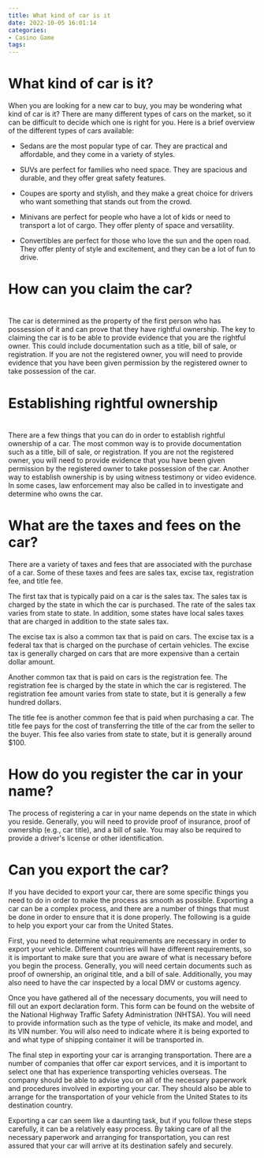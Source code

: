 ```yaml
---
title: What kind of car is it
date: 2022-10-05 16:01:14
categories:
- Casino Game
tags:
---
```



#  What kind of car is it?

When you are looking for a new car to buy, you may be wondering what kind of car is it? There are many different types of cars on the market, so it can be difficult to decide which one is right for you. Here is a brief overview of the different types of cars available:

* Sedans are the most popular type of car. They are practical and affordable, and they come in a variety of styles.

* SUVs are perfect for families who need space. They are spacious and durable, and they offer great safety features.

* Coupes are sporty and stylish, and they make a great choice for drivers who want something that stands out from the crowd.

* Minivans are perfect for people who have a lot of kids or need to transport a lot of cargo. They offer plenty of space and versatility.

* Convertibles are perfect for those who love the sun and the open road. They offer plenty of style and excitement, and they can be a lot of fun to drive.

#  How can you claim the car?

#
The car is determined as the property of the first person who has possession of it and can prove that they have rightful ownership. The key to claiming the car is to be able to provide evidence that you are the rightful owner. This could include documentation such as a title, bill of sale, or registration. If you are not the registered owner, you will need to provide evidence that you have been given permission by the registered owner to take possession of the car.

#  Establishing rightful ownership

# 
There are a few things that you can do in order to establish rightful ownership of a car. The most common way is to provide documentation such as a title, bill of sale, or registration. If you are not the registered owner, you will need to provide evidence that you have been given permission by the registered owner to take possession of the car. Another way to establish ownership is by using witness testimony or video evidence. In some cases, law enforcement may also be called in to investigate and determine who owns the car.

#  What are the taxes and fees on the car?

There are a variety of taxes and fees that are associated with the purchase of a car. Some of these taxes and fees are sales tax, excise tax, registration fee, and title fee.

The first tax that is typically paid on a car is the sales tax. The sales tax is charged by the state in which the car is purchased. The rate of the sales tax varies from state to state. In addition, some states have local sales taxes that are charged in addition to the state sales tax.

The excise tax is also a common tax that is paid on cars. The excise tax is a federal tax that is charged on the purchase of certain vehicles. The excise tax is generally charged on cars that are more expensive than a certain dollar amount.

Another common tax that is paid on cars is the registration fee. The registration fee is charged by the state in which the car is registered. The registration fee amount varies from state to state, but it is generally a few hundred dollars.

The title fee is another common fee that is paid when purchasing a car. The title fee pays for the cost of transferring the title of the car from the seller to the buyer. This fee also varies from state to state, but it is generally around $100.

#  How do you register the car in your name?

The process of registering a car in your name depends on the state in which you reside. Generally, you will need to provide proof of insurance, proof of ownership (e.g., car title), and a bill of sale. You may also be required to provide a driver's license or other identification.

#  Can you export the car?

If you have decided to export your car, there are some specific things you need to do in order to make the process as smooth as possible. Exporting a car can be a complex process, and there are a number of things that must be done in order to ensure that it is done properly. The following is a guide to help you export your car from the United States.

First, you need to determine what requirements are necessary in order to export your vehicle. Different countries will have different requirements, so it is important to make sure that you are aware of what is necessary before you begin the process. Generally, you will need certain documents such as proof of ownership, an original title, and a bill of sale. Additionally, you may also need to have the car inspected by a local DMV or customs agency.

Once you have gathered all of the necessary documents, you will need to fill out an export declaration form. This form can be found on the website of the National Highway Traffic Safety Administration (NHTSA). You will need to provide information such as the type of vehicle, its make and model, and its VIN number. You will also need to indicate where it is being exported to and what type of shipping container it will be transported in.

The final step in exporting your car is arranging transportation. There are a number of companies that offer car export services, and it is important to select one that has experience transporting vehicles overseas. The company should be able to advise you on all of the necessary paperwork and procedures involved in exporting your car. They should also be able to arrange for the transportation of your vehicle from the United States to its destination country.

Exporting a car can seem like a daunting task, but if you follow these steps carefully, it can be a relatively easy process. By taking care of all the necessary paperwork and arranging for transportation, you can rest assured that your car will arrive at its destination safely and securely.